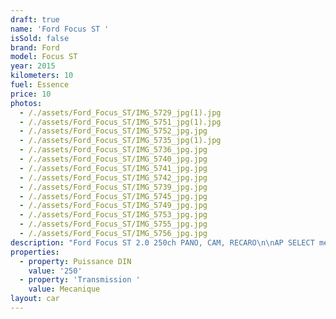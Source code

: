 ```yaml
---
draft: true
name: 'Ford Focus ST '
isSold: false
brand: Ford
model: Focus ST
year: 2015
kilometers: 10
fuel: Essence
price: 10
photos:
  - /./assets/Ford_Focus_ST/IMG_5729_jpg(1).jpg
  - /./assets/Ford_Focus_ST/IMG_5751_jpg(1).jpg
  - /./assets/Ford_Focus_ST/IMG_5752_jpg.jpg
  - /./assets/Ford_Focus_ST/IMG_5735_jpg(1).jpg
  - /./assets/Ford_Focus_ST/IMG_5736_jpg.jpg
  - /./assets/Ford_Focus_ST/IMG_5740_jpg.jpg
  - /./assets/Ford_Focus_ST/IMG_5741_jpg.jpg
  - /./assets/Ford_Focus_ST/IMG_5742_jpg.jpg
  - /./assets/Ford_Focus_ST/IMG_5739_jpg.jpg
  - /./assets/Ford_Focus_ST/IMG_5745_jpg.jpg
  - /./assets/Ford_Focus_ST/IMG_5749_jpg.jpg
  - /./assets/Ford_Focus_ST/IMG_5753_jpg.jpg
  - /./assets/Ford_Focus_ST/IMG_5755_jpg.jpg
  - /./assets/Ford_Focus_ST/IMG_5756_jpg.jpg
description: "Ford Focus ST 2.0 250ch PANO, CAM, RECARO\n\nAP SELECT met en vente pour une Ford Focus ST 2.0 ecoboost 250ch.\n\nModèle du 12/2015 avec  _km.\n\nCouleur noire unie, intérieur cuir Recaro noir et bleu.\n\nVéhicule en carte grise française sans malus.\n\nVendu avec une garantie 6 mois. \n \nLe véhicule est en parfait état avec carnet complet et historique suivi.\n\nPneus et freins en parfait état.\n \nÉquipements et options : \n- Boîte 6 mécanique \n- Toit ouvrant électrique \n- Freinage sport étriers rouge \n- Jantes 19\" noire  \n- Sièges Recaro ST Cuir\n- Sièges chauffants \n- Volant chauffant \n- Volant multifonctions \n- Projecteurs de jour à LED \n- Caméra de recul \n- Régulateur de vitesse \n- Keyless démarrage sans clés \n- Aide au stationnement AV / AR \n- Caméra de recul \n- Affichage multifonctions plus\n- Climatisation\n- Éclairage et essuie-glaces automatique \n- Rétroviseurs électriques et chauffants\n- Rétroviseurs int / ext Electrochrome\n- Éclairage d’ambiance \n- Bluetooth \n\nDisponible et visible sur RDV pour acheteur sérieux.\n\nPossibilité d'une garantie 3, 6 ou 12 mois en supplément.\n\nRéalisation des démarches d'immatriculation. \n\nAP SELECT vous propose des solutions de courtage et de conciergerie sur mesure pour profiter librement de votre passion et de votre patrimoine.\n\nPrenez le volant, AP SELECT s'occupe\_du\_reste."
properties:
  - property: Puissance DIN
    value: '250'
  - property: 'Transmission '
    value: Mecanique
layout: car
---
```


